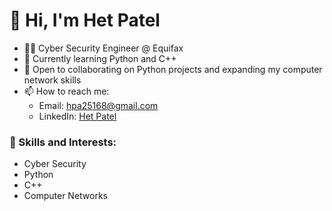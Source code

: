# 👋 Hi, I'm Het Patel

- 👨‍💻 Cyber Security Engineer @ Equifax
- 🌱 Currently learning Python and C++
- 💞️ Open to collaborating on Python projects and expanding my computer network skills
- 📫 How to reach me:
  - Email: [hpa25168@gmail.com](mailto:hpa25168@gmail.com)
  - LinkedIn: [Het Patel](https://www.linkedin.com/in/het-patel-1ba9791a7)
  
### 🚀 Skills and Interests:

- Cyber Security
- Python
- C++
- Computer Networks

<!---
hpa25168/hpa25168 is a ✨ special ✨ repository because its `README.md` (this file) appears on your GitHub profile.
You can click the Preview link to take a look at your changes.
--->
